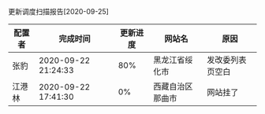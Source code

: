 更新调度扫描报告[2020-09-25]

|	配置者	|	完成时间	|	更新进度	|	网站名	|	原因	|
|----|----|----|----|----|
|	张豹	|	2020-09-22 21:24:33	|	 80%	|	黑龙江省绥化市	|	发改委列表页空白	|
|	江港林	|	2020-09-22 17:41:30	|	  0%	|	西藏自治区那曲市	|	网站挂了	|

